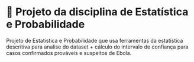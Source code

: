 # 📶 Projeto da disciplina de Estatística e Probabilidade
Projeto de Estatística e Probabilidade que usa ferramentas da estatística descritiva para analise do dataset + cálculo do intervalo de confiança para casos confirmados prováveis e suspeitos de Ebola.

